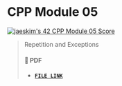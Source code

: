 # CPP Module 05

[![jaeskim's 42 CPP Module 05 Score](https://badge42.herokuapp.com/api/project/jaeskim/CPP%20Module%2005)](https://github.com/JaeSeoKim/badge42)

> Repetition and Exceptions
>
> #### 📝 PDF
>
> - [**`FILE LINK`**](https://github.com/JaeSeoKim/42cursus/42cursus/blob/master/pdf/en.subject-C++-Module05.pdf)
